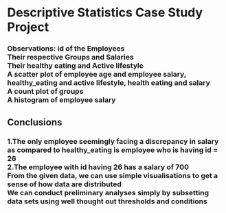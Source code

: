 <h1>
  Descriptive Statistics Case Study Project
</h1>
<h3>
  Observations:
  id of the Employees <br>
  Their respective Groups and Salaries <br>
  Their healthy eating and Active lifestyle <br>
  A scatter plot of employee age and employee salary, healthy_eating and active lifestyle, health eating and salary <br>
  A count plot of groups <br>
  A histogram of employee salary <br>
</h3>
<h2>Conclusions</h2>
<h3>
  1.The only employee seemingly facing a discrepancy in salary as compared to healthy_eating is employee who is having id = 26 <br>
  2.The employee with id having 26 has a salary of 700 <br>
  From the given data, we can use simple visualisations to get a sense of how data are distributed <br>
  We can conduct preliminary analyses simply by subsetting data sets using well thought out thresholds and conditions
</h3>
